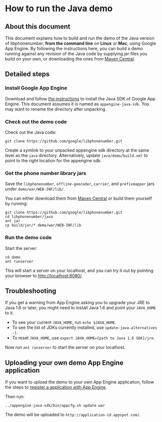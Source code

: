 # How to run the Java demo

## About this document

This document explains how to build and run the demo of the Java version of
libphonenumber, **from the command line** on **Linux** or **Mac**, using Google
App Engine. By following the instructions here, you can build a demo running
against any revision of the Java code by supplying jar files you build on your
own, or downloading the ones from [Maven
Central](http://repo1.maven.org/maven2/com/googlecode/libphonenumber/libphonenumber/).

## Detailed steps

### Install Google App Engine

Download and follow [the
instructions](http://cloud.google.com/appengine/downloads) to install the Java
SDK of Google App Engine. This document assumes it is named as
`appengine-java-sdk`. You may want to rename the directory after unpacking.

### Check out the demo code

Check out the Java code:

```
git clone https://github.com/google/libphonenumber.git
```

Create a symlink to your unpacked appengine sdk directory at the same level as
the `java` directory. Alternatively, update `java/demo/build.xml` to point to
the right location for the appengine sdk.

### Get the phone number library jars

Save the `libphonenumber`, `offline-geocoder`, `carrier`, and `prefixmapper`
jars under `demo/war/WEB-INF/lib/`.

You can either download them from [Maven
Central](http://repo1.maven.org/maven2/com/googlecode/libphonenumber/libphonenumber/)
or build them yourself by running:

```
git clone https://github.com/google/libphonenumber.git
cd libphonenumber/java
ant jar
cp build/jar/* demo/war/WEB-INF/lib
```

### Run the demo code

Start the server:

```
cd demo
ant runserver
```

This will start a server on your localhost, and you can try it out by pointing
your browser to [http://localhost:8080/](http://localhost:8080/).

## Troubleshooting

If you get a warning from App Engine asking you to upgrade your JRE to Java 1.6
or later, you might need to install Java 1.6 and point your `JAVA_HOME` to it.

*   To see your current `JAVA_HOME`, run `echo $JAVA_HOME`.
*   To see the list of JDKs currently installed, use `update-java-alternatives
    -l`.
*   To reset `JAVA_HOME`, use `export JAVA_HOME=[path to Java 1.6 SDK]/jre`.

Now run `ant runserver` to start the server on your localhost.

## Uploading your own demo App Engine application

If you want to upload the demo to your own App Engine application, follow the
steps to [register a application with App
Engine](http://code.google.com/appengine/docs/java/gettingstarted/uploading.html).

Then run:

```
../appengine-java-sdk/bin/appcfg.sh update war
```

The demo will be uploaded to `http://application-id.appspot.com/`.
